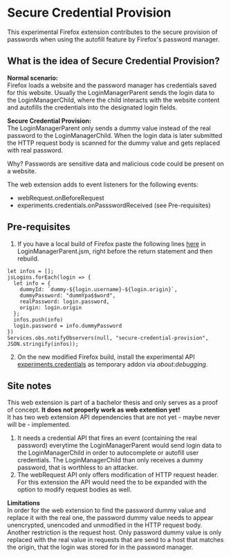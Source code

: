 # Secure Credential Provision

This experimental Firefox extension contributes to the secure provision of passwords when using the autofill feature by Firefox's password manager.

## What is the idea of Secure Credential Provision?

**Normal scenario:**\
Firefox loads a website and the password manager has credentials saved for this website. Usually the LoginManagerParent sends the login data to the LoginManagerChild, where the child interacts with the website content and autofills the credentials into the designated login fields.

**Secure Credential Provision:**\
The LoginManagerParent only sends a dummy value instead of the real password to the LoginManagerChild. When the login data is later submitted the HTTP request body is scanned for the dummy value and gets replaced with real password.

Why? Passwords are sensitive data and malicious code could be present on a website.

The web extension adds to event listeners for the following events:

- webRequest.onBeforeRequest
- experiments.credentials.onPassswordReceived (see Pre-requisites)

## Pre-requisites

1. If you have a local build of Firefox paste the following lines [here](https://searchfox.org/mozilla-central/source/toolkit/components/passwordmgr/LoginManagerParent.jsm#665) in LoginManagerParent.jsm, right before the return statement and then rebuild.

```
let infos = [];
jsLogins.forEach(login => {
  let info = {
    dummyId: `dummy-${login.username}-${login.origin}`,
    dummyPassword: "dummYpa$$word",
    realPassword: login.password,
    origin: login.origin
  };
  infos.push(info)
  login.password = info.dummyPassword
})
Services.obs.notifyObservers(null, "secure-credential-provision", JSON.stringify(infos));
```

2. On the new modified Firefox build, install the experimental API [experiments.credentials](https://github.com/1rneh/credentials-experimental-api) as temporary addon via _about:debugging_.

## Site notes

This web extension is part of a bachelor thesis and only serves as a proof of concept. **It does not properly work as web extention yet!**\
It has two web extension API dependencies that are not yet - maybe never will be - implemented.

1. It needs a credential API that fires an event (containing the real password) everytime the LoginManagerParent would send login data to the LoginManagerChild in order to autocomplete or autofill user credentials. The LoginManagerChild than only receives a dummy password, that is worthless to an attacker.
2. The webRequest API only offers modification of HTTP request header. For this extension the API would need the to be expanded with the option to modify request bodies as well.

**Limitations**\
In order for the web extension to find the password dummy value and replace it with the real one, the password dummy value needs to appear unencrypted, unencoded and unmodified in the HTTP request body.\
Another restriction is the request host. Only password dummy value is only replaced with the real value in requests that are send to a host that matches the origin, that the login was stored for in the password manager.
